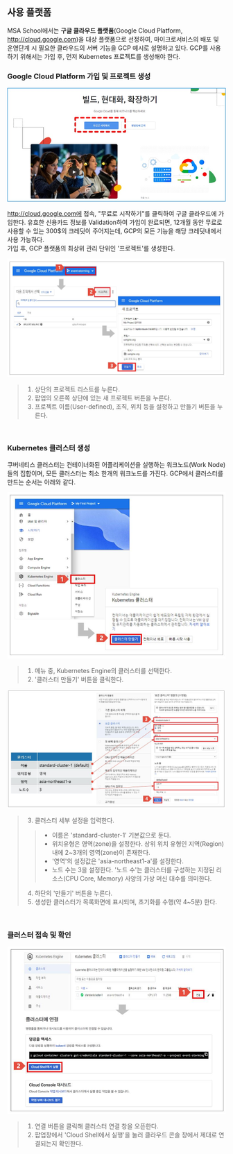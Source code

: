 ## 사용 플랫폼
MSA School에서는 **구글 클라우드 플랫폼**(Google Cloud Platform, http://cloud.google.com)을 대상 플랫폼으로 선정하여, 마이크로서비스의 배포 및 운영단계 시 필요한 클라우드의 서버 기능을 GCP 예시로 설명하고 있다.
GCP를 사용하기 위해서는 가입 후, 먼저 Kubernetes 프로젝트를 생성해야 한다.

### Google Cloud Platform 가입 및 프로젝트 생성

![](/contents/01_소개/03/image1.jpg)
 
http://cloud.google.com에 접속, "무료로 시작하기"를 클릭하여 구글 클라우드에 가입한다. 유효한 신용카드 정보를 Validation하여 가입이 완료되면, 12개월 동안 무료로 사용할 수 있는 300$의 크레딧이 주어지는데, GCP의 모든 기능을 해당 크레딧내에서 사용 가능하다.
<br/>
가입 후, GCP 플랫폼의 최상위 관리 단위인 '프로젝트'를 생성한다.

![](/contents/01_소개/03/image2.jpg)  

> 1. 상단의 프로젝트 리스트를 누른다.
> 2. 팝업의 오른쪽 상단에 있는 새 프로젝트 버튼을 누른다.
> 3. 프로젝트 이름(User-defined), 조직, 위치 등을 설정하고 만들기 버튼을 누른다.

<br/>

 ### Kubernetes 클러스터 생성
 
 쿠버네티스 클러스터는 컨테이너화된 어플리케이션을 실행하는 워크노드(Work Node)들의 집합이며, 모든 클러스터는 최소 한개의 워크노드를 가진다. GCP에서 클러스터를 만드는 순서는 아래와 같다.
 
![](/contents/01_소개/03/image3.jpg)   
 
> 1. 메뉴 중, Kubernetes Engine의 클러스터를 선택한다.
> 2. '클러스터 만들기' 버튼을 클릭한다.

![](/contents/01_소개/03/image4.jpg)    
 
> 3. 클러스터 세부 설정을 입력한다.
>> - 이름은 'standard-cluster-1' 기본값으로 둔다.
>> - 위치유형은 영역(zone)을 설정한다. 상위 위치 유형인 지역(Region) 내에 2~3개의 영역(zone)이 존재한다. 
>> - '영역'의 설정값은 'asia-northeast1-a'를 설정한다.
>> - 노드 수는 3을 설정한다. '노드 수'는 클러스터를 구성하는 지정된 리소스(CPU Core, Memory) 사양의 가상 머신 대수를 의미한다.   
> 4. 하단의 '만들기' 버튼을 누른다.
> 5. 생성한 클러스터가 목록화면에 표시되며, 초기화를 수행(약 4~5분) 한다.

<br/>

### 클러스터 접속 및 확인
 
![](/contents/01_소개/03/image5.jpg)   
  
 > 1. 연결 버튼을 클릭해 클러스터 연결 창을 오픈한다.
 > 2. 팝업창에서 'Cloud Shell에서 실행'을 눌러 클라우드 콘솔 창에서 제대로 연결되는지 확인한다.